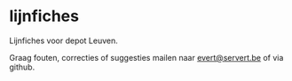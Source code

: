 lijnfiches
==========

Lijnfiches voor depot Leuven.

Graag fouten, correcties of suggesties mailen naar evert@servert.be of via github.
